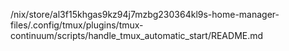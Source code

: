 /nix/store/al3f15khgas9kz94j7mzbg230364kl9s-home-manager-files/.config/tmux/plugins/tmux-continuum/scripts/handle_tmux_automatic_start/README.md